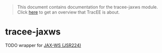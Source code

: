 > This document contains documentation for the tracee-jaxws module. Click [here](/README.md) to get an overview that TracEE is about.

# tracee-jaxws

TODO wrapper for [JAX-WS (JSR224)](https://www.jcp.org/en/jsr/detail?id=224)